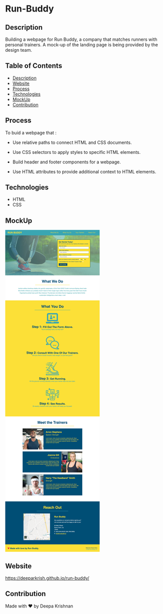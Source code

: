 # Run-Buddy

## Description
Building a webpage for Run Buddy, a company that matches runners with personal trainers.
A mock-up of the landing page is being provided by the design team.

## Table of Contents 
  * [Description](#description)
  * [Website](#website)
  * [Process](#process)
  * [Technologies](#technologies)
  * [MockUp](#mockup)
  * [Contribution](#contribution)

## Process
To buid a  webpage that :
  * Use relative paths to connect HTML and CSS documents.

  * Use CSS selectors to apply styles to specific HTML elements.

  * Build header and footer components for a webpage.

  * Use HTML attributes to provide additional context to HTML elements.

## Technologies
* HTML
* CSS

## MockUp
![Image](https://github.com/Deeparkrish/run-buddy/blob/main/assets/img/050mock-upRun%20buddy.jpeg)

## Website
https://deeparkrish.github.io/run-buddy/

## Contribution
Made with ❤️ by Deepa Krishnan
